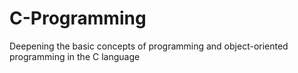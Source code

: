# C-Programming


Deepening the basic concepts of programming and object-oriented programming in the C language
